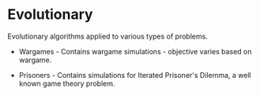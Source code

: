 Evolutionary
============

Evolutionary algorithms applied to various types of problems.

- Wargames - Contains wargame simulations - objective varies based on wargame.

- Prisoners - Contains simulations for Iterated Prisoner's Dilemma, a well known game theory problem. 
